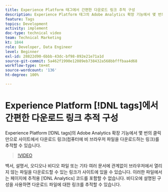 ```yaml
---
title: Experience Platform 태그에서 간편한 다운로드 링크 추적 구성
description: Experience Platform 태그의 Adobe Analytics 확장 기능에서 몇 번의 클릭만으로 사이트에서 다운로드 링크(컴퓨터에 비 브라우저 파일을 다운로드하는 링크)를 추적할 수 있습니다.
feature: Tags
topics: Development
activity: implement
doc-type: technical video
team: Technical Marketing
kt: 1844
role: Developer, Data Engineer
level: Beginner
exl-id: 28822d90-6bbb-43dc-bf98-892e21e71a1d
source-git-commit: 5a462f1990e12089eb738432a568bbfffbaa4d68
workflow-type: tm+mt
source-wordcount: '136'
ht-degree: 100%

---
```


# Experience Platform [!DNL tags]에서 간편한 다운로드 링크 추적 구성

Experience Platform [!DNL tags]의 Adobe Analytics 확장 기능에서 몇 번의 클릭만으로 사이트에서 다운로드 링크(컴퓨터에 비 브라우저 파일을 다운로드하는 링크)를 추적할 수 있습니다.

>[!VIDEO](https://video.tv.adobe.com/v/3429925/?quality=12&learn=on&captions=kor)

백서, 설명서, 오디오나 비디오 파일 또는 기타 여러 문서에 관계없이 브라우저에서 열리지 않는 파일을 다운로드할 수 있는 링크가 사이트에 있을 수 있습니다. 이러한 파일에서는 페이지에 추적용 [!DNL Analytics] 코드를 포함할 수 없습니다. 비디오에 설명된 구성을 사용하면 다운로드 파일에 대한 링크를 추적할 수 있습니다.
